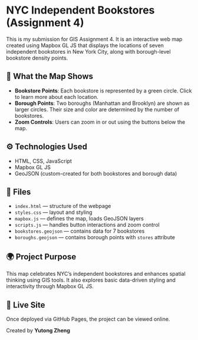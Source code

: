 # NYC Independent Bookstores (Assignment 4)

This is my submission for GIS Assignment 4. It is an interactive web map created using Mapbox GL JS that displays the locations of seven independent bookstores in New York City, along with borough-level bookstore density points.

## 📍 What the Map Shows

- **Bookstore Points**: Each bookstore is represented by a green circle. Click to learn more about each location.
- **Borough Points**: Two boroughs (Manhattan and Brooklyn) are shown as larger circles. Their size and color are determined by the number of bookstores.
- **Zoom Controls**: Users can zoom in or out using the buttons below the map.

## ⚙️ Technologies Used

- HTML, CSS, JavaScript
- Mapbox GL JS
- GeoJSON (custom-created for both bookstores and borough data)

## 📁 Files

- `index.html` — structure of the webpage
- `styles.css` — layout and styling
- `mapbox.js` — defines the map, loads GeoJSON layers
- `scripts.js` — handles button interactions and zoom control
- `bookstores.geojson` — contains data for 7 bookstores
- `boroughs.geojson` — contains borough points with `stores` attribute

## 🌍 Project Purpose

This map celebrates NYC’s independent bookstores and enhances spatial thinking using GIS tools. It also explores basic data-driven styling and interactivity through Mapbox GL JS.

## 🔗 Live Site

Once deployed via GitHub Pages, the project can be viewed online.

Created by **Yutong Zheng**
